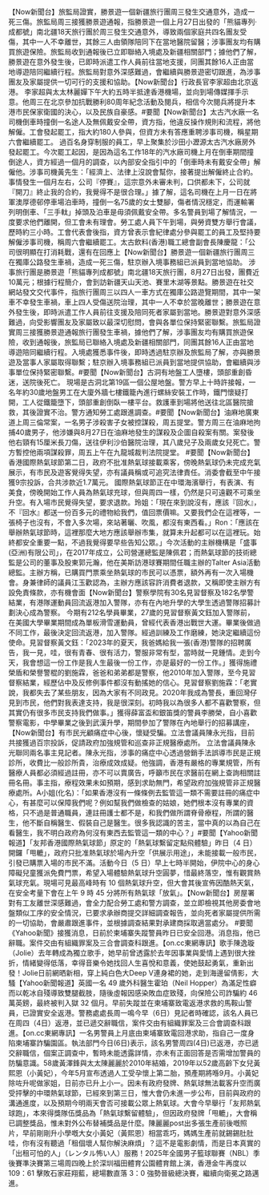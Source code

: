 【Now新聞台】旅監局證實，勝景遊一個新疆旅行團周三發生交通意外，造成一死三傷。旅監局周三接獲勝景遊通報，指勝景遊一個上月27日出發的「熊貓專列·成都號」南北疆18天旅行團於周三發生交通意外，導致兩個家庭共四名團友受傷，其中一人不幸離世，其餘三人由領隊陪同下在當地醫院留醫；涉事團友均有購買旅遊保險。旅監局收到通報後已立即聯絡入境處及新疆相關部門；據他們了解，勝景遊在意外發生後，已即時派遣工作人員前往當地支援，同團其餘16人正由當地導遊陪同繼續行程。旅監局對意外深感難過，會繼續與勝景遊密切跟進，為涉事團友及家屬提供一切可行的支援和協助。【Now新聞台】行政長官李家超由北京返港。 李家超與太太林麗嬋下午大約五時半抵達香港機場，並向到場傳媒揮手示意。他周三在北京參加抗戰勝利80周年紀念活動及閱兵，相信今次閱兵將提升本港市民保家衛國的決心，以及民族自豪感。#要聞【Now新聞台】太古汽水廠一名司機倒車時撞倒一名途人及無佩戴安全帶，資方指，他違反操作規則和流程，將他解僱。工會發起罷工，指大約180人參與，但資方未有答應重聘涉事司機，稱星期六會繼續罷工。 過百名身穿制服的員工，早上聚集於沙田小瀝源太古汽水廠房外發起罷工。今次罷工起因，是因為這名工作18年的汽水廠司機上月在倒車期間撞倒途人，資方經過一個月的調查，以內部安全指引中的「倒車時未有戴安全帶」解僱他。涉事司機黃先生：「經濟上、法律上沒說會幫你，接著提出解僱終止合約。事情發生一個月左右，公司『停賽』，這宗意外未審未判，口供都未下，公司就『開刀』終止我的合約，我覺得不是很合理。」據了解，這名司機在上月一日在將軍澳厚德邨停車場泊車時，撞倒一名75歲的女士雙腳，傷者情況穩定，而運輸署列明倒車、「三手軚」掉頭及泊車是毋須佩戴安全帶。多名警員到場了解情況，一度要求他們離開，但工會未有理會。勞工處人員下午到場，與勞資雙方舉行會議，歷時約三小時。工會代表會後指，資方曾表示會紀律處分參與罷工的員工及堅持要解僱涉事司機，稱周六會繼續罷工。太古飲料(香港)職工總會副會長陳慶龍：「公司很明顯在打消耗戰，還有在回應上【Now新聞台】勝景遊一個新疆旅行團周三在獨庫公路發生車禍，造成一死三傷，駐京辦入境事務組已派員到當地協助。 涉事旅行團是勝景遊「熊貓專列成都號」南北疆18天旅行團，8月27日出發，團費近10萬元；根據行程簡介，會到訪新疆天山天池、賽里木湖等景點。勝景遊在社交網站發文交代事件，指旅行團周三以四人一車方式在獨庫公路遊覽期間，其中一架車不幸發生車禍，車上四人受傷送院治理，其中一人不幸於當晚離世；勝景遊在意外發生後，即時派遣工作人員前往支援及陪同死者家屬到當地。勝景遊對意外深感難過，向受影響團友及家屬致以最深切慰問，會與各單位保持緊密聯繫。旅監局證實周三接獲勝景遊通報旅行團發生車禍，據他們了解，涉事團友均有購買旅遊保險，收到通報後，旅監局已聯絡入境處及新疆相關部門，同團其餘16人正由當地導遊陪同繼續行程。入境處獲悉事件後，即時透過駐京辦及旅監局了解，亦與勝景遊及當事人家屬取得聯繫；駐京辦入境事務組已派員到當地提供協助，會繼續與涉事單位保持緊密聯繫。#要聞【Now新聞台】古洞有地盤工人墮樓，頭部重創昏迷，送院後死亡。 現場是古洞北第19區一個公屋地盤。警方早上十時許接報，一名年約30歲地盤男工在大廈外牆七樓鐵籠內進行螺絲安裝工作時，鐵門懷疑打開，工人從鐵籠墮下，頭部重創倒臥一樓平台。救護車到場將他送往北區醫院搶救，其後證實不治。警方通知勞工處跟進調查。#要聞【Now新聞台】油麻地廣東道上周三倫常案，一名男子涉殺害子女被控謀殺，周五提堂。警方周三在油麻地拘捕40歲男子，他涉嫌與8月27日在油麻地發生的謀殺及企圖自殺案有關。案發後他右頸有15厘米長刀傷，送往伊利沙伯醫院治理，其八歲兒子及兩歲女兒死亡。警方暫控他兩項謀殺罪，周五上午在九龍城裁判法院提堂。 #要聞【Now新聞台】香港國際熱氣球節第二日，政府不批准熱氣球接載乘客，傍晚熱氣球仍未完成充氣展示，有市民及遊客覺得失望，亦有議員稱或可追究法律責任。消委會截至中午接獲9宗投訴，合共涉款近1.7萬元。 國際熱氣球節正在中環海濱舉行，有表演、有美食，傍晚開始工作人員為熱氣球充球，但與周四一樣，仍然是只可遠觀不可乘坐升空。有入場市民覺得失望，要求退款。玲姐：「現在來到說沒有，應該『回水』，不『回水』都送一份百多元的禮物給我們，值回票價嘛。又要我們企在這裡等，一張椅子也沒有，不會入多次場，來站著曬、吹風，都沒有東西看。」Ron：「應該在舉辦熱氣球節時，這裡那麼大地方應該舉辦市集，就算未升起都可以在這裡玩。始終都安全重要一點，不過我覺得要早些告知公眾。」今次活動的主辦機構是「盛事(亞洲)有限公司」，在2017年成立，公司營運總監是陳佩君；而熱氣球節的技術總監是公司的董事及股東郭元瀚，他在美斯訪港球賽期間任職主辦的Talter Asia活動總監。主辦方稱，已購買門票乘坐熱氣球的市民可以憑票，額外再有一次入場機會。身兼律師的議員江玉歡認為，主辦方應該容許消費者退款，又稱即使主辦方有設免責條款，亦有機會面【Now新聞台】警察學院有30名見習督察及182名學警結業，有港隊運動員回流返港加入警隊，亦有在內地升學的大學生透過警隊招募計劃決心成為警察。 今期有212名學員畢業，27歲的見習督察黃文鈺加入警隊前，在美國大學畢業期間成為單板滑雪運動員，曾經代表香港出戰世大運。畢業後做過不同工作，最後決定回流返港，加入警隊。經過訓練及工作磨練，她決定繼續這份使命。見習督察黃文鈺：「2023年的夏天，我爸媽給我一張(香港)警隊的招聘廣告，我一見，哇，很有青春、很有活力，警服非常有型，當時就一見鍾情。走到今天，我會想這一份工作是我人生最後一份工作，亦是最好的一份工作。」獲得施禮榮盾和榮譽警棍的劉施霖，爸爸和弟弟都是警察，他2010年加入警隊，至今見習督察結業，經歷佔中及反修例事件都沒有動搖她的信心。見習督察劉施霖：「老實說，我都失去了某些朋友，因為大家有不同政見。2020年我成為警長，重回灣仔見到市民，他們對我表達支持，我是很深刻。初時我以為很多人都不喜歡警察，但其實仍有很多市民支持我們做事。」獲得薛富盃和銀笛獎的警員李勝榮，自小喜歡警察電影，中學畢業之後到武漢升學，期間參加了警隊在內地舉行的招募講座，【Now新聞台】有市民光顧痛症中心後，懷疑受騙。立法會議員陳永光指，目前共接獲過百宗投訴，促請政府加強規管和巡查非正規醫療處所。 立法會議員陳永光聯同兩名事主見記者。陳永光指，涉事的痛症中心透過營銷手法誤導市民是正規診所，收費比一般診所貴，治療成效成疑。他強調，香港有嚴格的專業規管，所有醫療人員都必須經過註冊，亦不可以賣廣告，呼籲市民在求醫前在網上查詢相關註冊名冊。事主指，療程效果未如預期，感到求助無門，希望政府加強規管非正規醫療處所。A小姐(化名)：「如果香港沒有一條條例去監管這一類不需要註冊的痛症中心，有甚麼可以保障我們呢？例如幫我們做檢查的姑娘，她們根本沒有專業的資格，只不過是普通職員，連註冊護士都不是，和我們做所謂脊骨療程，所謂的醫生，他不斷自稱醫生、假裝自己是醫生。很多我認識的苦主，當中真的以為自己在看醫生，我不明白政府為何沒有東西去監管這一類的中心？」#要聞【Yahoo新聞報道】「友邦香港國際熱氣球節」原定的「熱氣球繫留定點飛體驗」昨日（4 日）開鑼「甩轆」，政府只批准熱氣球於場內升空「供展示用途」，未能接載一般市民，引發已購票入場的市民不滿。活動今日（5 日）早上七時半開始，伊院中心的身心障礙兒童獲派免費門票，希望入場體驗熱氣球升空圓夢，惜最終落空，惟有觀賞熱氣球充氣。現場可見最高峰時有 10 個熱氣球升空，但大會其後宣佈因酷熱天氣，在安全考量下會在上午 9 時 45 分將所有熱氣球「放氣」。【Now新聞台】房屋署對有工友離世深感難過，會全力配合勞工處和警方調查，並立即檢視其他房委會地盤類似工序的安全情況，已要求承辦商提交詳細調查報告，並向死者家屬提供所需的一切協助，會嚴肅跟進事件，並根據調查結果對承建商採取適當處分。 #要聞《Yahoo新聞》接獲消息，日前於柬埔寨失蹤警員昨日已安全回港。消息指，他已辭職。案件交由有組織罪案及三合會調查科跟進。【on.cc東網專訊】歌手陳逸璇（Jolie）去年轉成為獨立歌手，她早前曾透露於去年因事業與愛情上遇到很大挫折，情緒變得低落，幸得音樂令她找回人生喜悅和意義，使她鼓起勇氣，重新出發！Jolie日前網晒新相，穿上純白色大Deep V連身裙的她，走到海邊留倩影，大騷【Yahoo新聞報道】英國一名 49 歲外科醫生霍珀（Neil Hopper）為滿足性癖而以乾冰自殘導致雙腿截肢，隨後虛報因感染敗血症致殘，向保險公司詐騙約 46 萬英鎊，最終被判入獄 32 個月。早前失蹤並在柬埔寨致電返港求救的馬鞍山警員，已證實安全返港。警務處處長周一鳴今早（6日）見記者時確認，該名人員已在周四（4日）返港，並已遞交辭職信，案件交由有組織罪案及三合會調查科跟進。【on.cc東網專訊】一名男警員上月底由柬埔寨致電回港求助，指自己一度身陷柬埔寨詐騙園區。執法部門今日(6日)表示，該名男警周四(4日)已返港，亦已遞交辭職信，個案正調查中，暫時未能透露詳情，亦未有正面回答是否需增加警員的防騙意識。58歲黃澤鋒與太太陳麗麗於2010年結婚，2019年以52歲高齡下女兒黃熙恩（小黃妃），今年5月宣布透過人工受孕懷上第二胎，預產期將喺9月。小黃妃除咗升呢做家姐，日前亦已升上小一。因未有政府發牌、熱氣球無法載客升空而廣受抨擊的中環熱氣球節，已經來到第三日，惟大會仍未進一步公布，目前與政府的溝通進度，以及預期今明兩天會否可接載公眾上熱氣球。大會今早舉行「友邦熱氣球跑」，本來得獎隊伍獎品為「熱氣球繫留體驗」，但因政府發牌「甩轆」，大會稱已調整獎品，惟未對外公布替補獎品是什麼。陳麗麗post出多張生產前後嘅照片，早前剛剛升小學嘅大女小黃妃（黃熙恩）相當乖巧，媽媽生產前就錫錫肚肚哇，你有沒有聽過「租個壞人幫你解決麻煩」？這不是電影劇情，而是日本真實的「出租可怕的人」（レンタル怖い人）服務！2025年全國男子籃球聯賽（NBL）季後賽準決賽第三場周四晚上於深圳福田體育公園體育館上演，香港金牛再度以 109：61 擊敗石家莊翔藍，總場數直落 3：0 強勢晉級總決賽，繼續向衛冕之路邁進。
